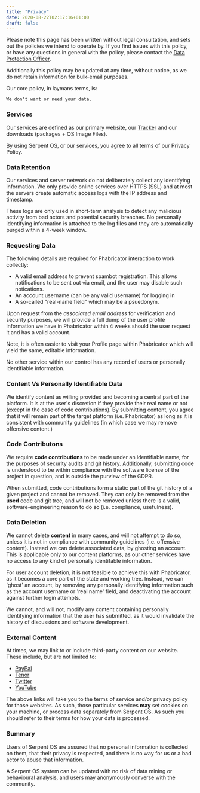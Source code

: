 ```yaml
---
title: "Privacy"
date: 2020-08-22T02:17:16+01:00
draft: false
---
```


Please note this page has been written without legal consultation, and
sets out the policies we intend to operate by. If you find issues with
this policy, or have any questions in general with the policy, please
contact the [Data Protection Officer](mailto:ikey@serpentos.com).

Additionally this policy may be updated at any time, without notice, as
we do not retain information for bulk-email purposes.

Our core policy, in laymans terms, is:

    We don't want or need your data.


### Services

Our services are defined as our primary website, our [Tracker](https://dev.serpentos.com)
and our downloads (packages + OS Image Files).

By using Serpent OS, or our services, you agree to all terms of our Privacy Policy.

### Data Retention

Our services and server network do not deliberately collect any identifying information.
We only provide online services over HTTPS (SSL) and at most the servers create automatic
access logs with the IP address and timestamp.

These logs are only used in short-term analysis to detect any malicious activity from
bad actors and potential security breaches. No personally identifying information is
attached to the log files and they are automatically purged within a 4-week window.

### Requesting Data

The following details are required for Phabricator interaction to work collectly:

 - A valid email address to prevent spambot registration. This allows notifications
   to be sent out via email, and the user may disable such notications.
 - An account username (can be any valid username) for logging in
 - A so-called "real-name field" which may be a psuedonym.

Upon request from the *associated email address* for verification and security purposes,
we will provide a full dump of the user profile information we have in Phabricator within
4 weeks should the user request it and has a valid account.

Note, it is often easier to visit your Profile page within Phabricator which will yield
the same, editable information.

No other service within our control has any record of users or personally identifiable
information.

### Content Vs Personally Identifiable Data

We identify content as willing provided and becoming a central part of the platform.
It is at the user's discretion if they provide their real name or not (except in the
case of code contributions). By submitting content, you agree that it will remain
part of the target platform (i.e. Phabricator) as long as it is consistent with
community guidelines (in which case we may remove offensive content.)

### Code Contributons

We require **code contributions** to be made under an identifiable name, for the purposes
of security audits and git history. Additionally, submitting code is understood to be
within compliance with the software license of the project in question, and is outside
the purview of the GDPR.

When submitted, code contributions form a static part of the git history of a given
project and cannot be removed. They can only be removed from the **used** code and
git tree, and will not be removed unless there is a valid, software-engineering reason
to do so (i.e. compliance, usefulness).

### Data Deletion

We cannot delete **content** in many cases, and will not attempt to do so,
unless it is not in compliance with community guidelines (i.e. offensive content).
Instead we can delete associated data, by ghosting an account. This is
applicable only to our content platforms, as our other services have no
access to any kind of personally identifable information.

For user account deletion, it is not feasible to achieve this with Phabricator,
as it becomes a core part of the state and working tree. Instead, we can
'ghost' an account, by removing any personally identifying information such
as the account username or 'real name' field, and deactivating the account
against further login attempts.

We cannot, and will not, modify any content containing personally identifying
information that the user has submitted, as it would invalidate the history
of discussions and software development.

### External Content

At times, we may link to or include third-party content on our website. These include, but are not
limited to:

 - [PayPal](https://www.paypal.com/uk/webapps/mpp/ua/privacy-full)
 - [Tenor](https://tenor.com/legal-terms)
 - [Twitter](https://twitter.com/en/privacy)
 - [YouTube](https://policies.google.com/privacy?hl=en-US)

The above links will take you to the terms of service and/or privacy policy for those websites.
As such, those particular services **may** set cookies on your machine, or process data separately
from Serpent OS. As such you should refer to their terms for how your data is processed.


### Summary

Users of Serpent OS are assured that no personal information is collected on them,
that their privacy is respected, and there is no way for us or a bad actor
to abuse that information.

A Serpent OS system can be updated with no risk of data mining or behavioural
analysis, and users may anonymously converse with the community.
